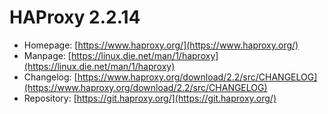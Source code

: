 # HAProxy 2.2.14
 - Homepage: [https://www.haproxy.org/](https://www.haproxy.org/)
 - Manpage: [https://linux.die.net/man/1/haproxy](https://linux.die.net/man/1/haproxy)
 - Changelog: [https://www.haproxy.org/download/2.2/src/CHANGELOG](https://www.haproxy.org/download/2.2/src/CHANGELOG)
 - Repository: [https://git.haproxy.org/](https://git.haproxy.org/)

